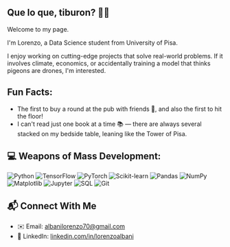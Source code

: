 ## Que lo que, tiburon? 🤙🏻
Welcome to my page.

I'm Lorenzo, a Data Science student from University of Pisa.

I enjoy working on cutting-edge projects that solve real-world problems. If it involves climate, economics, or accidentally training a model that thinks pigeons are drones, I'm interested.

## Fun Facts:
- The first to buy a round at the pub with friends 🍻, and also the first to hit the floor!
- I can't read just one book at a time 📚 — there are always several stacked on my bedside table, leaning like the Tower of Pisa.

## 💻 Weapons of Mass Development:
![Python](https://img.shields.io/badge/Python-3776AB?style=for-the-badge&logo=python&logoColor=white)
![TensorFlow](https://img.shields.io/badge/TensorFlow-FF6F00?style=for-the-badge&logo=tensorflow&logoColor=white)
![PyTorch](https://img.shields.io/badge/PyTorch-EE4C2C?style=for-the-badge&logo=pytorch&logoColor=white)
![Scikit-learn](https://img.shields.io/badge/Scikit--learn-F7931E?style=for-the-badge&logo=scikit-learn&logoColor=white)
![Pandas](https://img.shields.io/badge/Pandas-150458?style=for-the-badge&logo=pandas&logoColor=white)
![NumPy](https://img.shields.io/badge/NumPy-013243?style=for-the-badge&logo=numpy&logoColor=white)
![Matplotlib](https://img.shields.io/badge/Matplotlib-ffffff?style=for-the-badge&logo=matplotlib&logoColor=black)
![Jupyter](https://img.shields.io/badge/Jupyter-F37626?style=for-the-badge&logo=jupyter&logoColor=white)
![SQL](https://img.shields.io/badge/SQL-4479A1?style=for-the-badge&logo=postgresql&logoColor=white)
![Git](https://img.shields.io/badge/Git-F05032?style=for-the-badge&logo=git&logoColor=white)


## 📬 Connect With Me

- ✉️ Email: [albanilorenzo70@gmail.com](mailto:albanilorenzo70@gmail.com)
- 💼 LinkedIn: [linkedin.com/in/lorenzoalbani](https://linkedin.com/in/lorenzoalbani)
